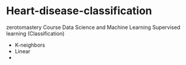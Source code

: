 # Heart-disease-classification
zerotomastery Course Data Science and Machine Learning
Supervised learning (Classification) 
* K-neighbors
* Linear
* 
